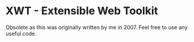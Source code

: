 XWT - Extensible Web Toolkit
===============================

Obsolete as this was originally written by me in 2007. Feel free to use any useful code.  
